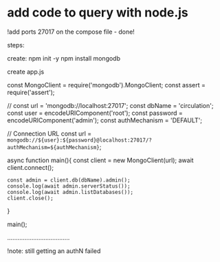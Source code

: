 # add code to query with node.js

!add ports 27017 on the compose file - done!

steps:

create:
    npm init -y
    npm install mongodb

create app.js

const MongoClient = require('mongodb').MongoClient;
const assert = require('assert');

// const url = 'mongodb://localhost:27017';
const dbName = 'circulation';
const user = encodeURIComponent('root');
const password = encodeURIComponent('admin');
const authMechanism = 'DEFAULT';

// Connection URL
const url = `mongodb://${user}:${password}@localhost:27017/?authMechanism=${authMechanism}`;

async function main(){
    const client = new MongoClient(url);
    await client.connect();

    const admin = client.db(dbName).admin();
    console.log(await admin.serverStatus());
    console.log(await admin.listDatabases());
    client.close();
}

main();


....................................

!note: still getting an authN failed



